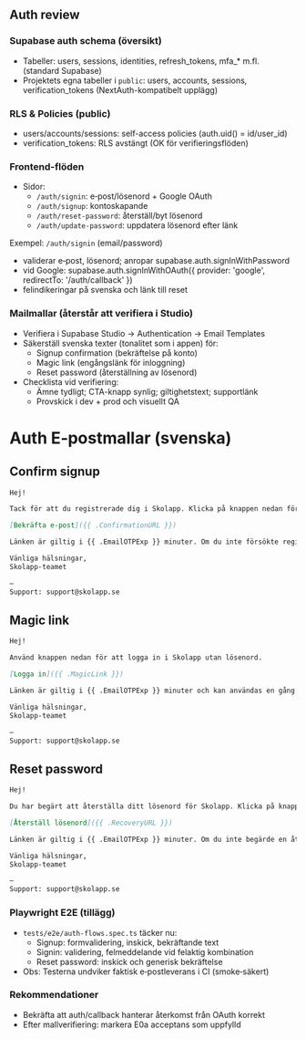 ## Auth review

### Supabase auth schema (översikt)
- Tabeller: users, sessions, identities, refresh_tokens, mfa_* m.fl. (standard Supabase)
- Projektets egna tabeller i `public`: users, accounts, sessions, verification_tokens (NextAuth-kompatibelt upplägg)

### RLS & Policies (public)
- users/accounts/sessions: self-access policies (auth.uid() = id/user_id)
- verification_tokens: RLS avstängt (OK för verifieringsflöden)

### Frontend-flöden
- Sidor:
  - `/auth/signin`: e‑post/lösenord + Google OAuth
  - `/auth/signup`: kontoskapande
  - `/auth/reset-password`: återställ/byt lösenord
  - `/auth/update-password`: uppdatera lösenord efter länk

Exempel: `/auth/signin` (email/password)
- validerar e‑post, lösenord; anropar supabase.auth.signInWithPassword
- vid Google: supabase.auth.signInWithOAuth({ provider: 'google', redirectTo: '/auth/callback' })
- felindikeringar på svenska och länk till reset

### Mailmallar (återstår att verifiera i Studio)
- Verifiera i Supabase Studio → Authentication → Email Templates
- Säkerställ svenska texter (tonalitet som i appen) för:
  - Signup confirmation (bekräftelse på konto)
  - Magic link (engångslänk för inloggning)
  - Reset password (återställning av lösenord)
- Checklista vid verifiering:
  - Ämne tydligt; CTA-knapp synlig; giltighetstext; supportlänk
  - Provskick i dev + prod och visuellt QA

# Auth E‑postmallar (svenska)

## Confirm signup

```md
Hej!

Tack för att du registrerade dig i Skolapp. Klicka på knappen nedan för att bekräfta din e‑postadress.

[Bekräfta e‑post]({{ .ConfirmationURL }})

Länken är giltig i {{ .EmailOTPExp }} minuter. Om du inte försökte registrera dig kan du ignorera detta meddelande.

Vänliga hälsningar,
Skolapp‑teamet

—
Support: support@skolapp.se
```

## Magic link

```md
Hej!

Använd knappen nedan för att logga in i Skolapp utan lösenord.

[Logga in]({{ .MagicLink }})

Länken är giltig i {{ .EmailOTPExp }} minuter och kan användas en gång. Om du inte begärde denna länk kan du ignorera meddelandet.

Vänliga hälsningar,
Skolapp‑teamet

—
Support: support@skolapp.se
```

## Reset password

```md
Hej!

Du har begärt att återställa ditt lösenord för Skolapp. Klicka på knappen nedan för att välja ett nytt lösenord.

[Återställ lösenord]({{ .RecoveryURL }})

Länken är giltig i {{ .EmailOTPExp }} minuter. Om du inte begärde en återställning kan du ignorera detta meddelande.

Vänliga hälsningar,
Skolapp‑teamet

—
Support: support@skolapp.se
```

### Playwright E2E (tillägg)
- `tests/e2e/auth-flows.spec.ts` täcker nu:
  - Signup: formvalidering, inskick, bekräftande text
  - Signin: validering, felmeddelande vid felaktig kombination
  - Reset password: inskick och generisk bekräftelse
- Obs: Testerna undviker faktisk e‑postleverans i CI (smoke‑säkert)

### Rekommendationer
- Bekräfta att auth/callback hanterar återkomst från OAuth korrekt
- Efter mallverifiering: markera E0a acceptans som uppfylld


